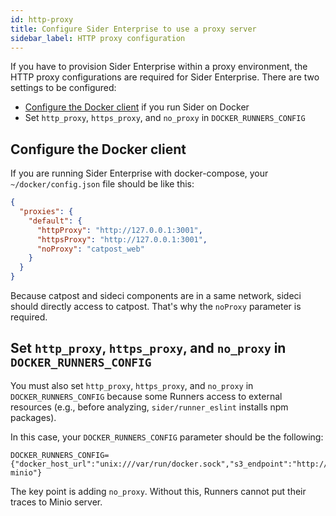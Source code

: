 ```yaml
---
id: http-proxy
title: Configure Sider Enterprise to use a proxy server
sidebar_label: HTTP proxy configuration
---
```


If you have to provision Sider Enterprise within a proxy environment,
the HTTP proxy configurations are required for Sider Enterprise.
There are two settings to be configured:

- [Configure the Docker client](https://docs.docker.com/network/proxy/#configure-the-docker-client) if you run Sider on Docker
- Set `http_proxy`, `https_proxy`, and `no_proxy` in `DOCKER_RUNNERS_CONFIG`

## Configure the Docker client

If you are running Sider Enterprise with docker-compose, your `~/docker/config.json` file should be like this:

```json
{
  "proxies": {
    "default": {
      "httpProxy": "http://127.0.0.1:3001",
      "httpsProxy": "http://127.0.0.1:3001",
      "noProxy": "catpost_web"
    }
  }
}
```

Because catpost and sideci components are in a same network, sideci should directly access to catpost.
That's why the `noProxy` parameter is required.

## Set `http_proxy`, `https_proxy`, and `no_proxy` in `DOCKER_RUNNERS_CONFIG`

You must also set `http_proxy`, `https_proxy`, and `no_proxy` in `DOCKER_RUNNERS_CONFIG` because some Runners access to external resources (e.g., before analyzing, `sider/runner_eslint` installs npm packages).

In this case, your `DOCKER_RUNNERS_CONFIG` parameter should be the following:

```
DOCKER_RUNNERS_CONFIG={"docker_host_url":"unix:///var/run/docker.sock","s3_endpoint":"http://minio:9000","aws_access_key_id":"key","aws_secret_access_key":"password","network_mode":"env_default","http_proxy":"http://172.18.0.5:3128","https_proxy":"http://172.18.0.5:3128","no_proxy":"minio,catpost-minio"}
```

The key point is adding `no_proxy`. Without this, Runners cannot put their traces to Minio server.
